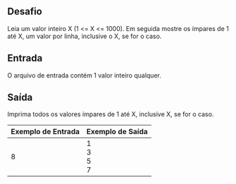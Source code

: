 ## Desafio

Leia um valor inteiro X (1 <= X <= 1000). Em seguida mostre os ímpares de 1 até X, um valor por linha, inclusive o X, se for o caso.

## Entrada

O arquivo de entrada contém 1 valor inteiro qualquer.

## Saída

Imprima todos os valores ímpares de 1 até X, inclusive X, se for o caso.

 
| Exemplo de Entrada | Exemplo de Saída|
| ---|--- |
| 8 | 1<br />3<br />5<br />7 |
